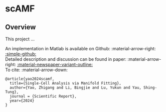 # scAMF
## Overview

<div class="justify-text">
This project ...
</div>

An implementation in Matlab is available on Github: :material-arrow-right: <a href="https://github.com/zhigang-yao/scAMF" class="btn-href">:simple-github:</a>  
Detailed description and discussion can be found in paper: :material-arrow-right: <a href="" class="btn-href">:material-newspaper-variant-outline:</a>  
To cite: :material-arrow-down:
```
@article{yao2024scamf,
  title={Single-Cell Analysis via Manifold Fitting},
  author={Yao, Zhigang and Li, Bingjie and Lu, Yukun and Yau, Shing-Tung},
  journal = {Scientific Report},
  year={2024}
}
```